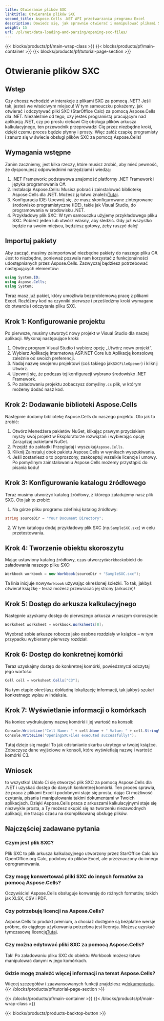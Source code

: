 ```yaml
---
title: Otwieranie plików SXC
linktitle: Otwieranie plików SXC
second_title: Aspose.Cells .NET API przetwarzania programu Excel
description: Dowiedz się, jak sprawnie otwierać i manipulować plikami SXC w .NET przy użyciu Aspose.Cells. Samouczek krok po kroku z przykładami kodu.
weight: 15
url: /pl/net/data-loading-and-parsing/opening-sxc-files/
---
```


{{< blocks/products/pf/main-wrap-class >}}
{{< blocks/products/pf/main-container >}}
{{< blocks/products/pf/tutorial-page-section >}}

# Otwieranie plików SXC

## Wstęp
Czy chcesz wchodzić w interakcje z plikami SXC za pomocą .NET? Jeśli tak, jesteś we właściwym miejscu! W tym samouczku pokażemy, jak otwierać i odczytywać pliki SXC (StarOffice Calc) za pomocą Aspose.Cells dla .NET. Niezależnie od tego, czy jesteś programistą pracującym nad aplikacją .NET, czy po prostu ciekawi Cię obsługa plików arkusza kalkulacyjnego, ten przewodnik przeprowadzi Cię przez niezbędne kroki, dzięki czemu proces będzie płynny i prosty. 
Więc załóż czapkę programisty i zanurz się w świecie obsługi plików SXC za pomocą Aspose.Cells!
## Wymagania wstępne
Zanim zaczniemy, jest kilka rzeczy, które musisz zrobić, aby mieć pewność, że dysponujesz odpowiednimi narzędziami i wiedzą:
1. .NET Framework: podstawowa znajomość platformy .NET Framework i języka programowania C#.
2.  Instalacja Aspose.Cells: Musisz pobrać i zainstalować bibliotekę Aspose.Cells dla .NET. Możesz ją łatwo znaleźć[Tutaj](https://releases.aspose.com/cells/net/).
3. Konfiguracja IDE: Upewnij się, że masz skonfigurowane zintegrowane środowisko programistyczne (IDE), takie jak Visual Studio, do programowania w środowisku .NET.
4. Przykładowy plik SXC: W tym samouczku użyjemy przykładowego pliku SXC. Pobierz jeden lub utwórz własny, aby śledzić.
Gdy już wszystko będzie na swoim miejscu, będziesz gotowy, żeby ruszyć dalej!
## Importuj pakiety
Aby zacząć, musimy zaimportować niezbędne pakiety do naszego pliku C#. Jest to niezbędne, ponieważ pozwala nam korzystać z funkcjonalności udostępnianych przez Aspose.Cells. Zazwyczaj będziesz potrzebować następujących elementów:
```csharp
using System.IO;
using Aspose.Cells;
using System;
```
Teraz masz już pakiet, który umożliwia bezproblemową pracę z plikami Excel. Rozłóżmy kod na czynniki pierwsze i prześledźmy kroki wymagane do otwarcia i odczytania pliku SXC.

## Krok 1: Konfigurowanie projektu
Po pierwsze, musimy utworzyć nowy projekt w Visual Studio dla naszej aplikacji. Wykonaj następujące kroki:
1. Otwórz program Visual Studio i wybierz opcję „Utwórz nowy projekt”.
2. Wybierz Aplikację internetową ASP.NET Core lub Aplikację konsolową zależnie od swoich preferencji.
3.  Nadaj nazwę swojemu projektowi (coś takiego jak`SXCFileOpener`) i kliknij Utwórz.
4. Upewnij się, że podczas tej konfiguracji wybrano środowisko .NET Framework.
5. Po załadowaniu projektu zobaczysz domyślny`.cs` plik, w którym możemy dodać nasz kod.
## Krok 2: Dodawanie biblioteki Aspose.Cells
Następnie dodamy bibliotekę Aspose.Cells do naszego projektu. Oto jak to zrobić:
1. Otwórz Menedżera pakietów NuGet, klikając prawym przyciskiem myszy swój projekt w Eksploratorze rozwiązań i wybierając opcję Zarządzaj pakietami NuGet.
2.  Przejdź do zakładki Przeglądaj i wyszukaj`Aspose.Cells`.
3. Kliknij Zainstaluj obok pakietu Aspose.Cells w wynikach wyszukiwania.
4. Jeśli zostaniesz o to poproszony, zaakceptuj wszelkie licencje i umowy.
Po pomyślnym zainstalowaniu Aspose.Cells możemy przystąpić do pisania kodu!
## Krok 3: Konfigurowanie katalogu źródłowego
Teraz musimy utworzyć katalog źródłowy, z którego załadujemy nasz plik SXC. Oto jak to zrobić:
1. Na górze pliku programu zdefiniuj katalog źródłowy:
```csharp
string sourceDir = "Your Document Directory";
```
2.  W tym katalogu dodaj przykładowy plik SXC (np.`SampleSXC.sxc`) w celu przetestowania.
## Krok 4: Tworzenie obiektu skoroszytu
 Mając ustawiony katalog źródłowy, czas utworzyć`Workbook`obiekt do załadowania naszego pliku SXC:
```csharp
Workbook workbook = new Workbook(sourceDir + "SampleSXC.sxc");
```
 Ta linia inicjuje nowy`Workbook` używając określonej ścieżki. To tak, jakbyś otwierał książkę - teraz możesz przewracać jej strony (arkusze)!
## Krok 5: Dostęp do arkusza kalkulacyjnego
Następnie uzyskamy dostęp do pierwszego arkusza w naszym skoroszycie:
```csharp
Worksheet worksheet = workbook.Worksheets[0];
```
Wyobraź sobie arkusze robocze jako osobne rozdziały w książce – w tym przypadku wybieramy pierwszy rozdział.
## Krok 6: Dostęp do konkretnej komórki
 Teraz uzyskajmy dostęp do konkretnej komórki, powiedzmy`C3`i odczytaj jego wartość:
```csharp
Cell cell = worksheet.Cells["C3"];
```
Na tym etapie określasz dokładną lokalizację informacji, tak jakbyś szukał konkretnego wpisu w indeksie. 
## Krok 7: Wyświetlanie informacji o komórkach
Na koniec wydrukujemy nazwę komórki i jej wartość na konsoli:
```csharp
Console.WriteLine("Cell Name: " + cell.Name + " Value: " + cell.StringValue);
Console.WriteLine("OpeningSXCFiles executed successfully!");
```
Tutaj dzieje się magia! To jak odsłanianie skarbu ukrytego w twojej książce. Zobaczysz dane wyjściowe w konsoli, które wyświetlają nazwę i wartość komórki C3.

## Wniosek
to wszystko! Udało Ci się otworzyć plik SXC za pomocą Aspose.Cells dla .NET i uzyskać dostęp do danych konkretnej komórki. Ten proces sprawia, że praca z plikami Excel i podobnymi staje się prosta, dając Ci możliwość czytania, pisania i manipulowania takimi dokumentami w Twoich aplikacjach. 
Dzięki Aspose.Cells praca z arkuszami kalkulacyjnymi staje się niezwykle prosta, a Ty możesz skupić się na tworzeniu niezawodnych aplikacji, nie tracąc czasu na skomplikowaną obsługę plików.
## Najczęściej zadawane pytania
### Czym jest plik SXC?
Plik SXC to plik arkusza kalkulacyjnego utworzony przez StarOffice Calc lub OpenOffice.org Calc, podobny do plików Excel, ale przeznaczony do innego oprogramowania.
### Czy mogę konwertować pliki SXC do innych formatów za pomocą Aspose.Cells?
Oczywiście! Aspose.Cells obsługuje konwersję do różnych formatów, takich jak XLSX, CSV i PDF.
### Czy potrzebuję licencji na Aspose.Cells?
 Aspose.Cells to produkt premium, a chociaż dostępne są bezpłatne wersje próbne, do ciągłego użytkowania potrzebna jest licencja. Możesz uzyskać tymczasową licencję[Tutaj](https://purchase.aspose.com/temporary-license/).
### Czy można edytować pliki SXC za pomocą Aspose.Cells?
Tak! Po załadowaniu pliku SXC do obiektu Workbook możesz łatwo manipulować danymi w jego komórkach.
### Gdzie mogę znaleźć więcej informacji na temat Aspose.Cells?
 Więcej szczegółów i zaawansowanych funkcji znajdziesz w[dokumentacja](https://reference.aspose.com/cells/net/).
{{< /blocks/products/pf/tutorial-page-section >}}

{{< /blocks/products/pf/main-container >}}
{{< /blocks/products/pf/main-wrap-class >}}

{{< blocks/products/products-backtop-button >}}
